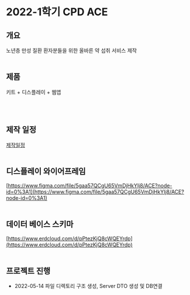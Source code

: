 # 2022-1학기 CPD ACE

## 개요

노년층 만성 질환 환자분들을 위한 올바른 약 섭취 서비스 제작
<br/><br/>
## 제품

키트 + 디스플레이  + 웹앱

<br/><br/>
## 제작 일정


[제작일정](https://www.notion.so/f7e4edbade934d989d901cf52a58e419)
<br/><br/>
## 디스플레이 와이어프레임


[https://www.figma.com/file/5gaa57QCgU65VmDjHkYIj8/ACE?node-id=0%3A1](https://www.figma.com/file/5gaa57QCgU65VmDjHkYIj8/ACE?node-id=0%3A1)
<br/><br/>
## 데이터 베이스 스키마

[https://www.erdcloud.com/d/pPtezKjQ8cWQEYrdp](https://www.erdcloud.com/d/pPtezKjQ8cWQEYrdp)
<br/><br/>
## 프로젝트 진행
- 2022-05-14 파일 디렉토리 구조 생성, Server DTO 생성 및 DB연결
